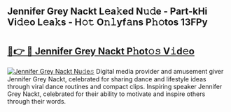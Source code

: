 ## Jennifer Grey Nackt L𝚎a𝚔ed N𝚞𝚍e - Part-kHi Vi𝚍𝚎o L𝚎a𝚔s - H𝚘𝚝 O𝚗𝚕yf𝚊ns P𝚑𝚘tos 13FPy

# <h2><a href="http://kf5v8fj.oniu.top/?m=Jennifer+Grey+Nackt">🔗👉 🔴 Jennifer Grey Nackt P𝚑ot𝚘𝚜 V𝚒d𝚎o</a></h2>

[![Jennifer Grey Nackt Nu𝚍e𝚜](https://i.imgur.com/0qMVB7G.gif)](http://kf5v8fj.oniu.top/?m=Jennifer+Grey+Nackt)
Digital media provider and amusement giver Jennifer Grey Nackt, celebrated for sharing dance and lifestyle ideas through viral dance routines and compact clips. Inspiring speaker Jennifer Grey Nackt, celebrated for their ability to motivate and inspire others through their words.  
